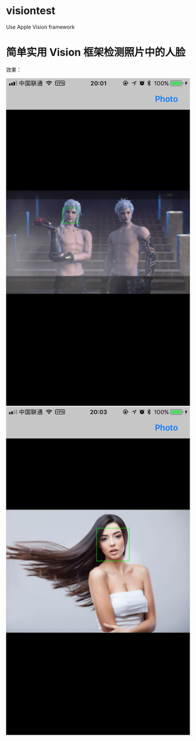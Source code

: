 # visiontest
Use Apple Vision framework

# 简单实用 Vision 框架检测照片中的人脸
效果：

![](https://github.com/BlackDawnX/visiontest/blob/public/VisionTest/IMG_3138.PNG)
![](https://github.com/BlackDawnX/visiontest/blob/public/VisionTest/IMG_3140.PNG)
